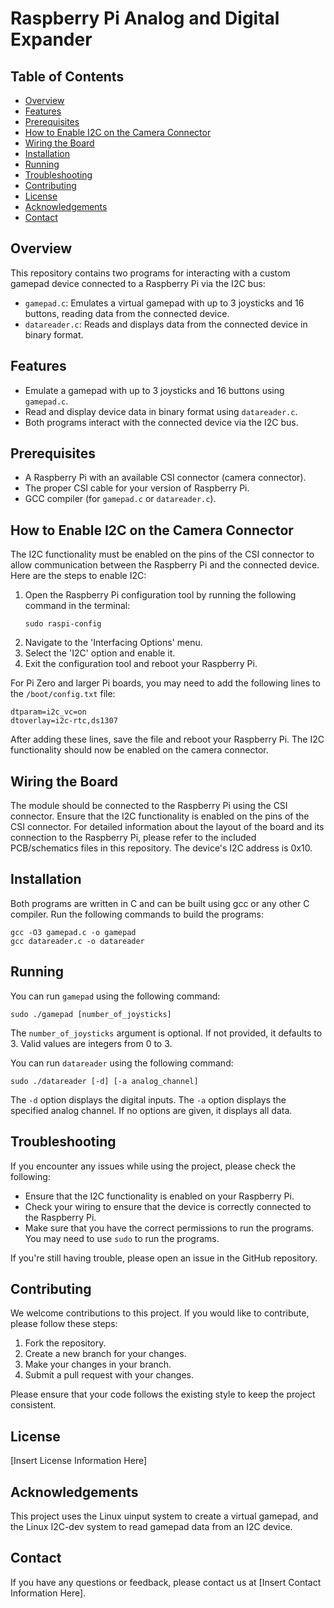 # Raspberry Pi Analog and Digital Expander

## Table of Contents
- [Overview](#overview)
- [Features](#features)
- [Prerequisites](#prerequisites)
- [How to Enable I2C on the Camera Connector](#how-to-enable-i2c-on-the-camera-connector)
- [Wiring the Board](#wiring-the-board)
- [Installation](#installation)
- [Running](#running)
- [Troubleshooting](#troubleshooting)
- [Contributing](#contributing)
- [License](#license)
- [Acknowledgements](#acknowledgements)
- [Contact](#contact)

## Overview
This repository contains two programs for interacting with a custom gamepad device connected to a Raspberry Pi via the I2C bus:
- `gamepad.c`: Emulates a virtual gamepad with up to 3 joysticks and 16 buttons, reading data from the connected device.
- `datareader.c`: Reads and displays data from the connected device in binary format.

## Features
- Emulate a gamepad with up to 3 joysticks and 16 buttons using `gamepad.c`.
- Read and display device data in binary format using `datareader.c`.
- Both programs interact with the connected device via the I2C bus.

## Prerequisites
- A Raspberry Pi with an available CSI connector (camera connector).
- The proper CSI cable for your version of Raspberry Pi.
- GCC compiler (for `gamepad.c` or `datareader.c`).

## How to Enable I2C on the Camera Connector
The I2C functionality must be enabled on the pins of the CSI connector to allow communication between the Raspberry Pi and the connected device. Here are the steps to enable I2C:

1. Open the Raspberry Pi configuration tool by running the following command in the terminal:
   ```
   sudo raspi-config
   ```
2. Navigate to the 'Interfacing Options' menu.
3. Select the 'I2C' option and enable it.
4. Exit the configuration tool and reboot your Raspberry Pi.

For Pi Zero and larger Pi boards, you may need to add the following lines to the `/boot/config.txt` file:

```
dtparam=i2c_vc=on
dtoverlay=i2c-rtc,ds1307
```

After adding these lines, save the file and reboot your Raspberry Pi. The I2C functionality should now be enabled on the camera connector.

## Wiring the Board
The module should be connected to the Raspberry Pi using the CSI connector. Ensure that the I2C functionality is enabled on the pins of the CSI connector. For detailed information about the layout of the board and its connection to the Raspberry Pi, please refer to the included PCB/schematics files in this repository. The device's I2C address is 0x10.

## Installation
Both programs are written in C and can be built using gcc or any other C compiler. Run the following commands to build the programs:

```
gcc -O3 gamepad.c -o gamepad
gcc datareader.c -o datareader
```

## Running
You can run `gamepad` using the following command:

```
sudo ./gamepad [number_of_joysticks]
```

The `number_of_joysticks` argument is optional. If not provided, it defaults to 3. Valid values are integers from 0 to 3.

You can run `datareader` using the following command:

```
sudo ./datareader [-d] [-a analog_channel]
```

The `-d` option displays the digital inputs. The `-a` option displays the specified analog channel. If no options are given, it displays all data.

## Troubleshooting
If you encounter any issues while using the project, please check the following:

- Ensure that the I2C functionality is enabled on your Raspberry Pi.
- Check your wiring to ensure that the device is correctly connected to the Raspberry Pi.
- Make sure that you have the correct permissions to run the programs. You may need to use `sudo` to run the programs.

If you're still having trouble, please open an issue in the GitHub repository.

## Contributing
We welcome contributions to this project. If you would like to contribute, please follow these steps:

1. Fork the repository.
2. Create a new branch for your changes.
3. Make your changes in your branch.
4. Submit a pull request with your changes.

Please ensure that your code follows the existing style to keep the project consistent.

## License
[Insert License Information Here]

## Acknowledgements
This project uses the Linux uinput system to create a virtual gamepad, and the Linux I2C-dev system to read gamepad data from an I2C device.

## Contact
If you have any questions or feedback, please contact us at [Insert Contact Information Here].
```
